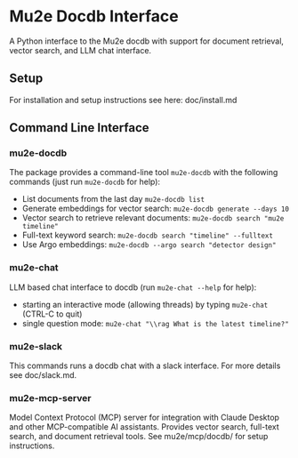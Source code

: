 # Mu2e Docdb Interface

A Python interface to the Mu2e docdb with support for document retrieval, vector search, and LLM chat interface.

## Setup
For installation and setup instructions see here: doc/install.md

## Command Line Interface
### mu2e-docdb
The package provides a command-line tool `mu2e-docdb` with the following commands (just run `mu2e-docdb` for help):
- List documents from the last day `mu2e-docdb list`
- Generate embeddings for vector search: `mu2e-docdb generate --days 10`
- Vector search to retrieve relevant documents: `mu2e-docdb search "mu2e timeline"`
- Full-text keyword search: `mu2e-docdb search "timeline" --fulltext`
- Use Argo embeddings: `mu2e-docdb --argo search "detector design"`

### mu2e-chat
LLM based chat interface to docdb (run `mu2e-chat --help` for help):
- starting an interactive mode (allowing threads) by typing `mu2e-chat` (CTRL-C to quit)
- single question mode: `mu2e-chat "\\rag What is the latest timeline?"`

### mu2e-slack
This commands runs a docdb chat with a slack interface. For more details see doc/slack.md.

### mu2e-mcp-server
Model Context Protocol (MCP) server for integration with Claude Desktop and other MCP-compatible AI assistants. Provides vector search, full-text search, and document retrieval tools. See mu2e/mcp/docdb/ for setup instructions.
